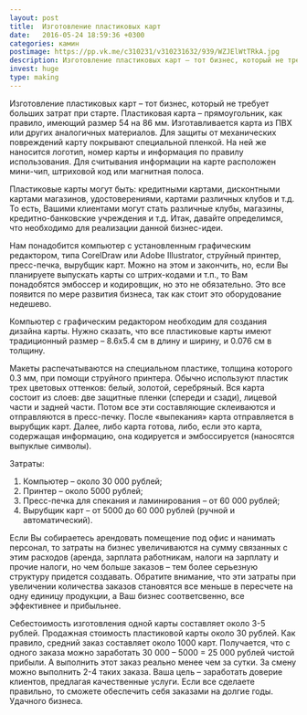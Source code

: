 ```yaml
---
layout: post
title:  Изготовление пластиковых карт
date:   2016-05-24 18:59:36 +0300
categories: камин 
postimage: https://pp.vk.me/c310231/v310231632/939/WZJElWtTRkA.jpg
description: Изготовление пластиковых карт – тот бизнес, который не требует больших затрат при старте. Пластиковая карта – прямоугольник, как правило, имеющий размер 54 на 86 мм.
invest: huge
type: making
---
```


Изготовление пластиковых карт – тот бизнес, который не требует больших затрат при старте. Пластиковая карта – прямоугольник, как правило, имеющий размер 54 на 86 мм. Изготавливается карта из ПВХ или других аналогичных материалов. Для защиты от механических повреждений карту покрывают специальной пленкой. На ней же наносится логотип, номер карты и информация по правилу использования. Для считывания информации на карте расположен мини-чип, штриховой код или магнитная полоса.

Пластиковые карты могут быть: кредитными картами, дисконтными картами магазинов, удостоверениями, картами различных клубов и т.д. То есть, Вашими клиентами могут стать различные клубы, магазины, кредитно-банковские учреждения и т.д. Итак, давайте определимся, что необходимо для реализации данной бизнес-идеи.

Нам понадобится компьютер с установленным графическим редактором, типа CorelDraw или Adobe Illustrator, струйный принтер, пресс-печка, вырубщик карт. Можно на этом и закончить, но, если Вы планируете выпускать карты со штрих-кодами и т.п., то Вам понадобятся эмбоссер и кодировщик, но это не обязательно. Это все появится по мере развития бизнеса, так как стоит это оборудование недешево.

Компьютер с графическим редактором необходим для создания дизайна карты. Нужно сказать, что все пластиковые карты имеют традиционный размер – 8.6х5.4 см в длину и ширину, и 0.076 см в толщину.

Макеты распечатываются на специальном пластике, толщина которого 0.3 мм, при помощи струйного принтера. Обычно используют пластик трех цветовых оттенков: белый, золотой, серебряный. Вся карта состоит из слоев: две защитные пленки (спереди и сзади), лицевой части и задней части. Потом все эти составляющие склеиваются и отправляются в пресс-печку. После «выпекания» карта отправляется в вырубщик карт. Далее, либо карта готова, либо, если это карта, содержащая информацию, она кодируется и эмбоссируется (наносятся выпуклые символы).

Затраты:

1. Компьютер – около 30 000 рублей;
2. Принтер – около 5000 рублей;
3. Пресс-печка для спекания и ламинирования – от 60 000 рублей;
4. Вырубщик карт – от 5000 до 60 000 рублей (ручной и автоматический).

Если Вы собираетесь арендовать помещение под офис и нанимать персонал, то затраты на бизнес увеличиваются на сумму связанных с этим расходов (аренда, зарплата работникам, налоги на зарплату и прочие налоги, но чем больше заказов – тем более серьезную структуру придется создавать. Обратите внимание, что эти затраты при увеличении количества заказов становятся все меньше в пересчете на одну единицу продукции, а Ваш бизнес соответсвенно, все эффективнее и прибыльнее.

Себестоимость изготовления одной карты составляет около 3-5 рублей. Продажная стоимость пластиковой карты около 30 рублей. Как правило, средний заказ составляет около 1000 карт. Получается, что с одного заказа можно заработать 30 000 – 5000 = 25 000 рублей чистой прибыли. А выполнить этот заказ реально менее чем за сутки. За смену можно выполнить 2-4 таких заказа. Ваша цель – заработать доверие клиентов, предлагая качественные услуги. Если все сделаете правильно, то сможете обеспечить себя заказами на долгие годы. Удачного бизнеса.
